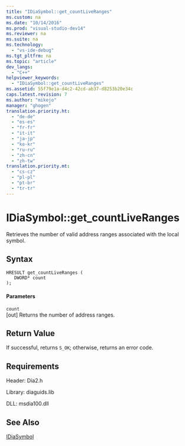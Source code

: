 ```yaml
---
title: "IDiaSymbol::get_countLiveRanges"
ms.custom: na
ms.date: "10/14/2016"
ms.prod: "visual-studio-dev14"
ms.reviewer: na
ms.suite: na
ms.technology: 
  - "vs-ide-debug"
ms.tgt_pltfrm: na
ms.topic: "article"
dev_langs: 
  - "C++"
helpviewer_keywords: 
  - "IDiaSymbol::get_countLiveRanges"
ms.assetid: 55f79e1a-d4c2-42cd-ab37-d8253b20e34c
caps.latest.revision: 7
ms.author: "mikejo"
manager: "ghogen"
translation.priority.ht: 
  - "de-de"
  - "es-es"
  - "fr-fr"
  - "it-it"
  - "ja-jp"
  - "ko-kr"
  - "ru-ru"
  - "zh-cn"
  - "zh-tw"
translation.priority.mt: 
  - "cs-cz"
  - "pl-pl"
  - "pt-br"
  - "tr-tr"
---
```

# IDiaSymbol::get_countLiveRanges
Retrieves the number of valid address ranges associated with the local symbol.  
  
## Syntax  
  
```cpp#  
HRESULT get_countLiveRanges (   
   DWORD* count  
);  
```  
  
#### Parameters  
 `count`  
 [out] Returns the number of address ranges.  
  
## Return Value  
 If successful, returns `S_OK`; otherwise, returns an error code.  
  
## Requirements  
 Header: Dia2.h  
  
 Library: diaguids.lib  
  
 DLL: msdia100.dll  
  
## See Also  
 [IDiaSymbol](../debugger/idiasymbol.md)